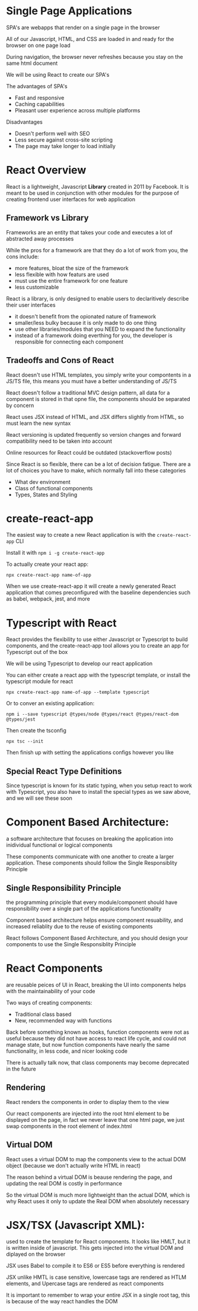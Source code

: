 # Single Page Applications

SPA's are webapps that render on a single page in the browser

All of our Javascript, HTML, and CSS are loaded in and ready for the browser on one page load

During navigation, the browser never refreshes because you stay on the same html document

We will be using React to create our SPA's

The advantages of SPA's

- Fast and responsive
- Caching capabilities
- Pleasant user experience across multiple platforms

Disadvantages

- Doesn't perform well with SEO
- Less secure against cross-site scripting
- The page may take longer to load initially

# React Overview

React is a lightweight, Javascript **Library** created in 2011 by Facebook. It is meant to be used in conjunction with other modules for the purpose of creating frontend user interfaces for web application

## Framework vs Library

Frameworks are an entity that takes your code and executes a lot of abstracted away processes

While the pros for a framework are that they do a lot of work from you, the cons include:
- more features, bloat the size of the framework
- less flexible with how featurs are used
- must use the entire framework for one feature
- less customizable

React is a library, is only designed to enable users to declaritively describe their user interfaces
- it doesn't benefit from the opionated nature of framework
- smaller/less bulky because it is only made to do one thing
- use other libraries/modules that you NEED to expand the functionality
- instead of a framework doing everthing for you, the developer is responsible for connecting each component

## Tradeoffs and Cons of React

React doesn't use HTML templates, you simply write your compontents in a JS/TS file, this means you must have a better understanding of JS/TS

React doesn't follow a traditional MVC design pattern, all data for a component is stored in that opne file, the components should be separated by concern

React uses JSX instead of HTML, and JSX differs slightly from HTML, so must learn the new syntax

React versioning is updated frequently so version changes and forward compatibility need to be taken into account

Online resources for React could be outdated (stackoverflow posts)

Since React is so flexible, there can be a lot of decision fatigue. There are a lot of choices you have to make, which normally fall into these categories
- What dev environment
- Class of functional components
- Types, States and Styling

# create-react-app

The easiest way to create a new React application is with the `create-react-app` CLI

Install it with `npm i -g create-react-app`

To actually create your react app:

`npx create-react-app name-of-app`

When we use create-react-app it will create a newly generated React application that comes preconfigured with the baseline dependencies such as babel, webpack, jest, and more

# Typescript with React

React provides the flexibility to use either Javascript or Typescript to build components, and the create-react-app tool allows you to create an app for Typescript out of the box

We will be using Typescript to develop our react application

You can either create a react app with the typescript template, or install the typescript module for react

`npx create-react-app name-of-app --template typescript`

Or to conver an existing application:

`npm i --save typescript @types/node @types/react @types/react-dom @types/jest`

Then create the tsconfig

`npx tsc --init`

Then finish up with setting the applications configs however you like

## Special React Type Definitions

Since typescript is known for its static typing, when you setup react to work with Typescript, you also have to install the special types as we saw above, and we will see these soon

# Component Based Architecture:
a software architecture that focuses on breaking the application into inidividual functional or logical components

These components communicate with one another to create a larger application. These components should follow the Single Responsiblity Principle

## Single Responsibility Principle
the programming principle that every module/component should have responsibility over a single part of the applications functionality

Component based architecture helps ensure component resuability, and increased reliablity due to the reuse of existing components

React follows Component Based Architecture, and you should design your components to use the Single Responsiblity Principle

# React Components
are reusable peices of UI in React, breaking the UI into components helps with the maintainability of your code

Two ways of creating components:
- Traditional class based
- New, recommended way with functions

Back before something known as hooks, function components were not as useful because they did not have access to react life cycle, and could not manage state, but now function components have nearly the same functionality, in less code, and nicer looking code

There is actually talk now, that class components may become deprecated in the future

## Rendering

React renders the components in order to display them to the view

Our react components are injected into the root html element to be displayed on the page, in fact we never leave that one html page, we just swap components in the root element of index.html

## Virtual DOM

React uses a virtual DOM to map the components view to the actual DOM object (because we don't actually write HTML in react)

The reason behind a virtual DOM is beause rendering the page, and updating the real DOM is costly in performance

So the virtual DOM is much more lightweight than the actual DOM, which is why React uses it only to update the Real DOM when absolutely necessary

# JSX/TSX (Javascript XML):

used to create the template for React components. It looks like HMLT, but it is written inside of javascript. This gets injected into the virtual DOM and diplayed on the browser

JSX uses Babel to compile it to ES6 or ES5 before everything is rendered

JSX unlike HMTL is case sensitive, lowercase tags are rendered as HTLM elements, and Upercase tags are rendered as react components

It is important to remember to wrap your entire JSX in a single root tag, this is because of the way react handles the DOM

